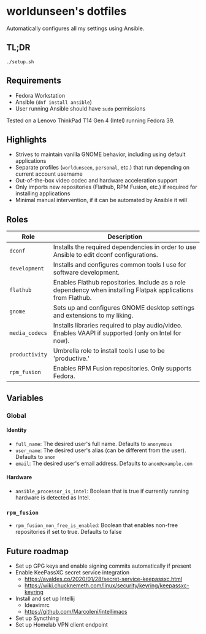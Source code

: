 # worldunseen's dotfiles

Automatically configures all my settings using Ansible.

## TL;DR

```
./setup.sh
```

## Requirements

- Fedora Workstation
- Ansible (`dnf install ansible`)
- User running Ansible should have `sudo` permissions

Tested on a Lenovo ThinkPad T14 Gen 4 (Intel) running Fedora 39.

## Highlights

- Strives to maintain vanilla GNOME behavior, including using default applications
- Separate profiles (`worldunseen`, `personal`, etc.) that run depending on current account username
- Out-of-the-box video codec and hardware acceleration support
- Only imports new repositories (Flathub, RPM Fusion, etc.) if required for installing applications
- Minimal manual intervention, if it can be automated by Ansible it will

## Roles

| Role           | Description                                                                                                   |
|----------------|---------------------------------------------------------------------------------------------------------------|
| `dconf`        | Installs the required dependencies in order to use Ansible to edit dconf configurations.                      |
| `development`  | Installs and configures common tools I use for software development.                                          |
| `flathub`      | Enables Flathub repositories. Include as a role dependency when installing Flatpak applications from Flathub. |
| `gnome`        | Sets up and configures GNOME desktop settings and extensions to my liking.                                    |
| `media_codecs` | Installs libraries required to play audio/video. Enables VAAPI if supported (only on Intel for now).          |
| `productivity` | Umbrella role to install tools I use to be 'productive.'                                                      |
| `rpm_fusion`   | Enables RPM Fusion repositories. Only supports Fedora.                                                        |

## Variables

### Global

#### Identity

- `full_name`: The desired user's full name. Defaults to `anonymous`
- `user_name`: The desired user's alias (can be different from the user). Defaults to `anon`
- `email`: The desired user's email address. Defaults to `anon@example.com`

#### Hardware

- `ansible_processor_is_intel`: Boolean that is true if currently running hardware is detected as Intel.

### `rpm_fusion`

- `rpm_fusion_non_free_is_enabled`: Boolean that enables non-free repositories if set to true. Defaults to false

## Future roadmap

- Set up GPG keys and enable signing commits automatically if present
- Enable KeePassXC secret service integration
  - https://avaldes.co/2020/01/28/secret-service-keepassxc.html
  - https://wiki.chucknemeth.com/linux/security/keyring/keepassxc-keyring
- Install and set up Intellij
  - Ideavimrc
  - https://github.com/MarcoIeni/intellimacs
- Set up Syncthing
- Set up Homelab VPN client endpoint

